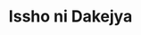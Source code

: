 --- 
title: "Issho ni Dakejya"
publishdate: "2019-4-21T16:48:46+02:00"
src: "https://365manga.net/manga/issho-ni-dakejya"
image: "https://data.365manga.net/images/thumbnails/19894-issho-ni-dakejya.jpg"
description: "Noboru was really excited about the trip to the hot spring resort his miser of a boyfriend booked for them. However, it didn’t turn out the way he wanted. Will he get his happy end? Part of Canna’s volume 11 short project, The Onsen Boys Short Project."
---